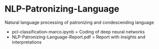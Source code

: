 # NLP-Patronizing-Language
Natural language processing of patronizing and condescending language

- pcl-classification-marco.ipynb = Coding of deep neural networks
- NLP-Patronizing-Language-Report.pdf = Report with insights and interpretations
